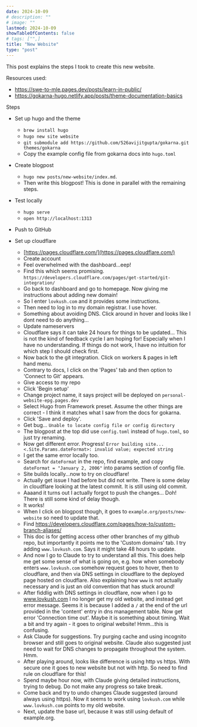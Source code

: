 ```yaml
---
date: 2024-10-09
# description: ""
# image: ""
lastmod: 2024-10-09
showTableOfContents: false
# tags: ["",]
title: "New Website"
type: "post"
---
```


This post explains the steps I took to create this new website.

Resources used:
- https://swe-to-mle.pages.dev/posts/learn-in-public/
- https://gokarna-hugo.netlify.app/posts/theme-documentation-basics

Steps
- Set up hugo and the theme
  - `brew install hugo`
  - `hugo new site website`
  - `git submodule add https://github.com/526avijitgupta/gokarna.git themes/gokarna`
  - Copy the example config file from gokarna docs into `hugo.toml`

- Create blogpost
  - `hugo new posts/new-website/index.md`.
  - Then write this blogpost! This is done in parallel with the remaining steps.

- Test locally
  - `hugo serve`
  - `open http://localhost:1313`

- Push to GitHub

- Set up cloudflare
  - [https://pages.cloudflare.com/](https://pages.cloudflare.com/)
  - Create account
  - Feel overwhelmed with the dashboard...eep!
  - Find this which seems promising. `https://developers.cloudflare.com/pages/get-started/git-integration/`
  - Go back to dashboard and go to homepage. Now giving me instructions about adding new domain!
  - So I enter `lovkush.com` and it provides some instructions.
  - Then need to log in to my domain registrar. I use hover.
  - Something about avoiding DNS. Click around in hover and looks like I dont need to do anything...
  - Update nameservers
  - Cloudflare says it can take 24 hours for things to be updated... This is not the kind of feedback cycle I am hoping for! Especially when I have no understanding. If things do not work, I have no intuition for which step I should check first.
  - Now back to the git integration. Click on workers & pages in left hand menu.
  - Contrary to docs, I click on the 'Pages' tab and then option to 'Connect to Git' appears.
  - Give access to my repo
  - Click 'Begin setup'
  - Change project name, it says project will be deployed on `personal-website-epg.pages.dev`
  - Select Hugo from Framework preset. Assume the other things are correct - I think it matches what I saw from the docs for gokarna.
  - Click 'Save and deploy'.
  - Get bug... `Unable to locate config file or config directory`
  - The blogpost at the top did use `config.toml` instead of `hugo.toml`, so just try renaming.
  - Now get different error. Progress! `Error building site...<.Site.Params.dateFormat>: invalid value; expected string`
  - I get the same error locally too.
  - Search for `dateFormat` in the repo, find example, and copy `dateFormat = "January 2, 2006"` into params section of config file.
  - Site builds locally...now to try on cloudflare!
  - Actually get issue I had before but did not write. There is some delay in cloudflare looking at the latest commit. It is still using old commit.
  - Aaaand it turns out I actually forgot to push the changes... Doh! There is still some kind of delay though.
  - It works!
  - When I click on blogpost though, it goes to `example.org/posts/new-website` so need to update that.
  - Find https://developers.cloudflare.com/pages/how-to/custom-branch-aliases/
  - This doc is for getting access other other branches of my github repo, but importantly it points me to the 'Custom domains' tab. I try adding `www.lovkush.com`. Says it might take 48 hours to update.
  - And now I go to Claude to try to understand all this. This does help me get some sense of what is going on, e.g. how when somebody enters `www.lovkush.com` somehow request goes to hover, then to cloudflare, and then via DNS settings in cloudflare to the deployed page hosted on cloudflare. Also explaining how `www` is not actually necessary and is just an old convention that has stuck around!
  - After fiddlig with DNS settings in cloudflare, now when I go to www.lovkush.com I no longer get my old website, and instead get error message. Seems it is because I added a `/` at the end of the url provided in the 'content' entry in dns management table. Now get error 'Connection time out'. Maybe it is something about timing. Wait a bit and try again - it goes to original website! Hmm...this is confusing.
  - Ask Claude for suggestions. Try purging cache and using incognito browser and still goes to original website. Claude also suggested just need to wait for DNS changes to propagate throughout the system. Hmm.
  - After playing around, looks like difference is using http vs https. With secure one it goes to new website but not with http. So need to find rule on cloudflare for this!
  - Spend maybe hour now, with Claude giving detailed instructions, trying to debug. Do not make any progress so take break.
  - Come back and try to undo changes Claude suggested (around always using https). Now it seems to work using `lovkush.com` while `www.lovkush.com` points to my old website.
  - Next, update the base url, because it was still using default of example.org.

